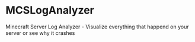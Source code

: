# MCSLogAnalyzer
Minecraft Server Log Analyzer - Visualize everything that happend on your server or see why it crashes
